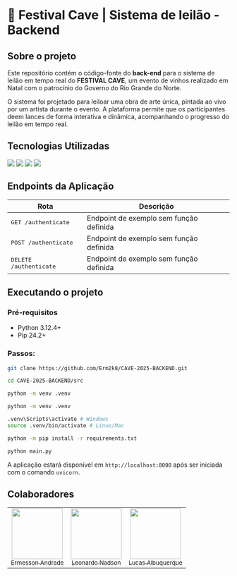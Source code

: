 # 🍷 Festival Cave | Sistema de leilão - Backend

## Sobre o projeto

Este repositório contém o código-fonte do **back-end** para o sistema de leilão em tempo real do **FESTIVAL CAVE**, um evento de vinhos realizado em Natal com o patrocínio do Governo do Rio Grande do Norte.

O sistema foi projetado para leiloar uma obra de arte única, pintada ao vivo por um artista durante o evento. A plataforma permite que os participantes deem lances de forma interativa e dinâmica, acompanhando o progresso do leilão em tempo real.

## Tecnologias Utilizadas

<img src="https://img.shields.io/badge/Python-FFD43B?style=for-the-badge&logo=python&logoColor=blue">
<img src="https://img.shields.io/badge/fastapi-109989?style=for-the-badge&logo=FASTAPI&logoColor=white">
<img src="https://img.shields.io/badge/Pandas-2C2D72?style=for-the-badge&logo=pandas&logoColor=white">
<img src="https://img.shields.io/badge/Sqlite-003B57?style=for-the-badge&logo=sqlite&logoColor=white">

## Endpoints da Aplicação

| Rota                            | Descrição |
| ------------------------------- | --------- |
| <kbd>GET /authenticate</kbd>    | Endpoint de exemplo sem função definida       |
| <kbd>POST /authenticate</kbd>   | Endpoint de exemplo sem função definida       |
| <kbd>DELETE /authenticate</kbd> | Endpoint de exemplo sem função definida       |


## Executando o projeto

### Pré-requisitos

- Python 3.12.4+
- Pip 24.2+

### Passos:

```bash
git clone https://github.com/Erm2k8/CAVE-2025-BACKEND.git
```

```bash
cd CAVE-2025-BACKEND/src
```

```bash
python -m venv .venv
```

```bash
python -m venv .venv
```

```bash
.venv\Scripts\activate # Windows
source .venv/bin/activate # Linux/Mac
```

```bash
python -m pip install -r requirements.txt
```

```bash
python main.py
```

A aplicação estará disponível em `http://localhost:8000` após ser iniciada com o comando `uvicorn`.

## Colaboradores

<table>
  <tr>
    <td align="center">
      <a href="https://github.com/Erm2k8">
        <img src="https://avatars.githubusercontent.com/u/144192401?v=4" width="115"><br>
        <sub>Ermesson Andrade</sub>
      </a>
    </td>
    <td align="center">
      <a href="https://github.com/leonardonadson">
        <img src="https://avatars.githubusercontent.com/u/72714982?v=4" width="115"><br>
        <sub>Leonardo Nadson</sub>
      </a>
    </td>
    <td align="center">
      <a href="https://github.com/lucas-albuq">
        <img src="https://avatars.githubusercontent.com/u/108223448?v=4" width="115"><br>
        <sub>Lucas Albuquerque</sub>
      </a>
    </td>
  </tr>
</table>